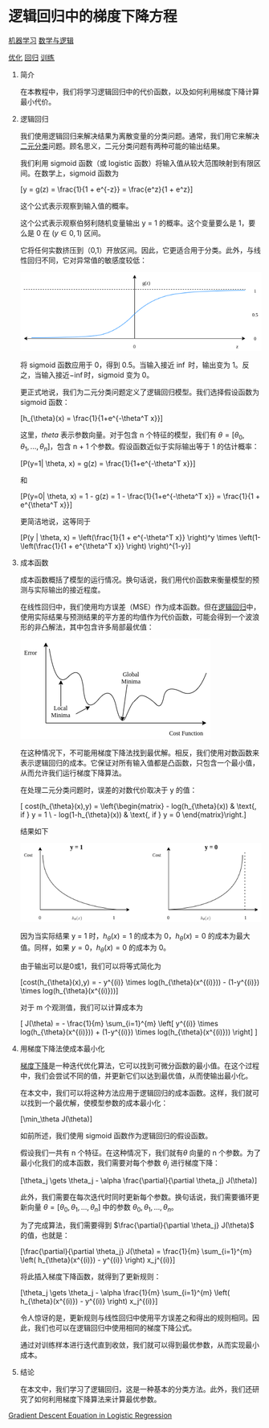 # 逻辑回归中的梯度下降方程

[机器学习](https://www.baeldung.com/cs/category/ai/ml) [数学与逻辑](https://www.baeldung.com/cs/category/core-concepts/math-logic)

[优化](https://www.baeldung.com/cs/tag/optimization) [回归](https://www.baeldung.com/cs/tag/regression) [训练](https://www.baeldung.com/cs/tag/training)

1. 简介

    在本教程中，我们将学习逻辑回归中的代价函数，以及如何利用梯度下降计算最小代价。

2. 逻辑回归

    我们使用逻辑回归来解决结果为离散变量的分类问题。通常，我们用它来解决[二元分类](https://www.baeldung.com/cs/classification-model-evaluation#binary-classification)问题。顾名思义，二元分类问题有两种可能的输出结果。

    我们利用 sigmoid 函数（或 logistic 函数）将输入值从较大范围映射到有限区间。在数学上，sigmoid 函数为

    \[y = g(z) = \frac{1}{1 + e^{-z}} = \frac{e^z}{1 + e^z}\]

    这个公式表示观察到输入值的概率。

    这个公式表示观察伯努利随机变量输出 y = 1 的概率。这个变量要么是 1，要么是 0 在 $(y \in {0,1})$ 区间。

    它将任何实数挤压到（0,1）开放区间。因此，它更适合用于分类。此外，与线性回归不同，它对异常值的敏感度较低：

    ![对数回归sigmoid](pic/log-reg-sigmoid.webp)

    将 sigmoid 函数应用于 0，得到 0.5。当输入接近 $\inf$ 时，输出变为 1。反之，当输入接近$-\inf$时，sigmoid 变为 0。

    更正式地说，我们为二元分类问题定义了逻辑回归模型。我们选择假设函数为 sigmoid 函数：

    \[h_{\theta}(x) = \frac{1}{1+e^{-\theta^T x}}\]

    这里，$theta$ 表示参数向量。对于包含 n 个特征的模型，我们有 $\theta = [\theta_0, \theta_1, ..., \theta_n]$，包含 n + 1 个参数。假设函数近似于实际输出等于 1 的估计概率：

    \[P(y=1| \theta, x) = g(z) = \frac{1}{1+e^{-\theta^T x}}\]

    和

    \[P(y=0| \theta, x) = 1 - g(z) = 1 - \frac{1}{1+e^{-\theta^T x}} = \frac{1}{1 + e^{\theta^T x}}\]

    更简洁地说，这等同于

    \[P(y | \theta, x) = \left(\frac{1}{1 + e^{-\theta^T x}} \right)^y \times \left(1- \left(\frac{1}{1 + e^{\theta^T x}} \right) \right)^{1-y}\]

3. 成本函数

    成本函数概括了模型的运行情况。换句话说，我们用代价函数来衡量模型的预测与实际输出的接近程度。

    在线性回归中，我们使用均方误差（MSE）作为成本函数。但在[逻辑回归](https://www.baeldung.com/cs/cost-function-logistic-regression-logarithmic-expr#cost-function-of-the-logistic-regression)中，使用实际结果与预测结果的平方差的均值作为代价函数，可能会得到一个波浪形的非凸解法，其中包含许多局部最优值：

    ![对数回归成本](pic/log-reg-sse_cost.webp)

    在这种情况下，不可能用梯度下降法找到最优解。相反，我们使用对数函数来表示逻辑回归的成本。它保证对所有输入值都是凸函数，只包含一个最小值，从而允许我们运行梯度下降算法。

    在处理二元分类问题时，误差的对数代价取决于 y 的值：

    \[ cost(h_{\theta}(x),y) =  \left\{\begin{matrix} - log(h_{\theta}(x)) & \text{, if } y = 1 \\ - log(1-h_{\theta}(x)) & \text{, if } y = 0 \end{matrix}\right.\]

    结果如下

    ![log reg cost](pic/log-reg-cost.webp)

    因为当实际结果 y = 1 时，$h_{\theta}(x) = 1$ 的成本为 0，$h_{\theta}(x) = 0$ 的成本为最大值。同样，如果 $y = 0，h_{\theta}(x) = 0$ 的成本为 0。

    由于输出可以是0或1，我们可以将等式简化为

    \[cost(h_{\theta}(x),y) = - y^{(i)} \times log(h_{\theta}(x^{(i)})) - (1-y^{(i)}) \times log(h_{\theta}(x^{(i)}))\]

    对于 m 个观测值，我们可以计算成本为

    \[ J(\theta) = - \frac{1}{m} \sum_{i=1}^{m} \left[ y^{(i)} \times log(h_{\theta}(x^{(i)})) + (1-y^{(i)}) \times log(h_{\theta}(x^{(i)})) \right] \]

4. 用梯度下降法使成本最小化

    [梯度下降](https://www.baeldung.com/cs/gradient-descent-vs-newtons-gradient-descent#gradient-descent)是一种迭代优化算法，它可以找到可微分函数的最小值。在这个过程中，我们会尝试不同的值，并更新它们以达到最优值，从而使输出最小化。

    在本文中，我们可以将这种方法应用于逻辑回归的成本函数。这样，我们就可以找到一个最优解，使模型参数的成本最小化：

    \[\min_\theta J(\theta)\]

    如前所述，我们使用 sigmoid 函数作为逻辑回归的假设函数。

    假设我们一共有 n 个特征。在这种情况下，我们就有$\theta$ 向量的 n 个参数。为了最小化我们的成本函数，我们需要对每个参数 $\theta_j$ 进行梯度下降：

    \[\theta_j \gets \theta_j - \alpha \frac{\partial}{\partial \theta_j} J(\theta)\]

    此外，我们需要在每次迭代时同时更新每个参数。换句话说，我们需要循环更新向量 $\theta = [\theta_0, \theta_1, ..., \theta_n]$ 中的参数 $\theta_0, \theta_1, …, \theta_n$。

    为了完成算法，我们需要得到 $\frac{\partial}{\partial \theta_j} J(\theta)$ 的值，也就是：

    \[\frac{\partial}{\partial \theta_j} J(\theta) = \frac{1}{m} \sum_{i=1}^{m} \left( h_{\theta}(x^{(i)}) - y^{(i)} \right) x_j^{(i)}\]

    将此插入梯度下降函数，就得到了更新规则：

    \[\theta_j \gets \theta_j - \alpha \frac{1}{m} \sum_{i=1}^{m} \left( h_{\theta}(x^{(i)}) - y^{(i)} \right) x_j^{(i)}\]

    令人惊讶的是，更新规则与线性回归中使用平方误差之和得出的规则相同。因此，我们也可以在逻辑回归中使用相同的梯度下降公式。

    通过对训练样本进行迭代直到收敛，我们就可以得到最优参数，从而实现最小成本。

5. 结论

    在本文中，我们学习了逻辑回归，这是一种基本的分类方法。此外，我们还研究了如何利用梯度下降算法来计算最优参数。

[Gradient Descent Equation in Logistic Regression](https://www.baeldung.com/cs/gradient-descent-logistic-regression)
